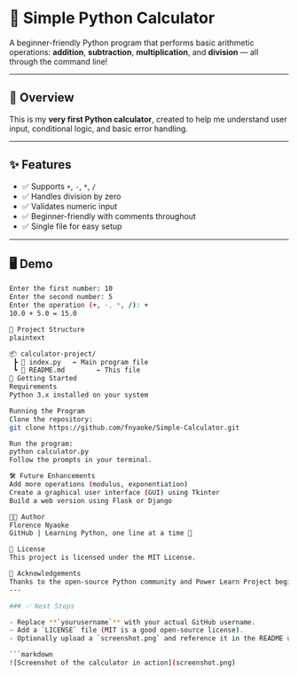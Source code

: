 # 🧮 Simple Python Calculator

A beginner-friendly Python program that performs basic arithmetic operations: **addition**, **subtraction**, **multiplication**, and **division** — all through the command line!

---

## 📌 Overview

This is my **very first Python calculator**, created to help me understand user input, conditional logic, and basic error handling.

---

## ✨ Features

- ✅ Supports `+`, `-`, `*`, `/`
- ✅ Handles division by zero
- ✅ Validates numeric input
- ✅ Beginner-friendly with comments throughout
- ✅ Single file for easy setup

---

## 🖥️ Demo

```bash
Enter the first number: 10
Enter the second number: 5
Enter the operation (+, -, *, /): +
10.0 + 5.0 = 15.0

📁 Project Structure
plaintext

📦 calculator-project/
 ┣ 📄 index.py   ← Main program file
 ┗ 📄 README.md        ← This file
🚀 Getting Started
Requirements
Python 3.x installed on your system

Running the Program
Clone the repository:
git clone https://github.com/fnyaoke/Simple-Calculator.git

Run the program:
python calculator.py
Follow the prompts in your terminal.

🛠️ Future Enhancements
Add more operations (modulus, exponentiation)
Create a graphical user interface (GUI) using Tkinter
Build a web version using Flask or Django

🧑‍💻 Author
Florence Nyaoke
GitHub | Learning Python, one line at a time 🐍

📄 License
This project is licensed under the MIT License.

🙌 Acknowledgements
Thanks to the open-source Python community and Power Learn Project beginner tutorials that inspired this first step!
---

### ✅ Next Steps

- Replace **`yourusername`** with your actual GitHub username.
- Add a `LICENSE` file (MIT is a good open-source license).
- Optionally upload a `screenshot.png` and reference it in the README using:

```markdown
![Screenshot of the calculator in action](screenshot.png)

